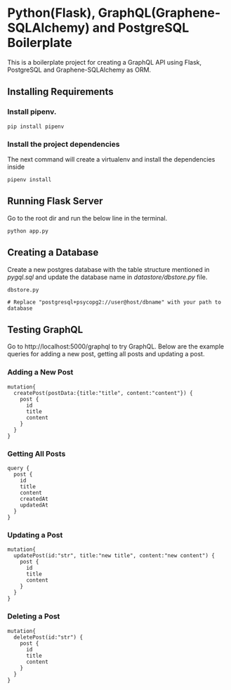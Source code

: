 # Python(Flask), GraphQL(Graphene-SQLAlchemy) and PostgreSQL Boilerplate
This is a boilerplate project for creating a GraphQL API using Flask, PostgreSQL and Graphene-SQLAlchemy as ORM.

## Installing Requirements
### Install pipenv.
```
pip install pipenv
```
### Install the project dependencies
The next command will create a virtualenv and install the dependencies inside
```
pipenv install
```

## Running Flask Server
Go to the root dir and run the below line in the terminal.
```
python app.py
```
## Creating a Database
Create a new postgres database with the table structure mentioned in *pygql.sql* and update the database name in *datastore/dbstore.py* file.
```
dbstore.py

# Replace "postgresql+psycopg2://user@host/dbname" with your path to database

```
## Testing GraphQL
Go to http://localhost:5000/graphql to try GraphQL. Below are the example queries for adding a new post, getting all posts and updating a post.
### Adding a New Post
```
mutation{
  createPost(postData:{title:"title", content:"content"}) {
    post {
      id
      title
      content
    }
  }
}
```
### Getting All Posts 
```
query {
  post {
    id
    title
    content
    createdAt
    updatedAt
  }
}
```

### Updating a Post
```
mutation{
  updatePost(id:"str", title:"new title", content:"new content") {
    post {
      id
      title
      content
    }
  }
}
```

### Deleting a Post
```
mutation{
  deletePost(id:"str") {
    post {
      id
      title
      content
    }
  }
}
```
